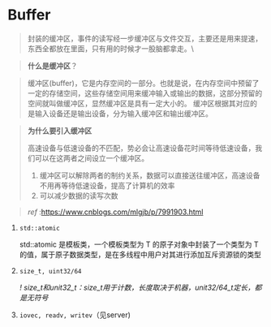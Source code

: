 # Buffer

   > 封装的缓冲区，事件的读写经一步缓冲区与文件交互，主要还是用来提速，东西全都放在里面，只有用的时候才一股脑都拿走。\

   > **什么是缓冲区**？

   > 缓冲区(buffer)，它是内存空间的一部分。也就是说，在内存空间中预留了一定的存储空间，这些存储空间用来缓冲输入或输出的数据，这部分预留的空间就叫做缓冲区，显然缓冲区是具有一定大小的。
   缓冲区根据其对应的是输入设备还是输出设备，分为输入缓冲区和输出缓冲区。

   > **为什么要引入缓冲区**
   > 
   > 高速设备与低速设备的不匹配，势必会让高速设备花时间等待低速设备，我们可以在这两者之间设立一个缓冲区。
   > 1. 缓冲区可以解除两者的制约关系，数据可以直接送往缓冲区，高速设备不用再等待低速设备，提高了计算机的效率
   > 2. 可以减少数据的读写次数

   >  *ref* :https://www.cnblogs.com/mlgjb/p/7991903.html

1. `std::atomic`

   std::atomic 是模板类，一个模板类型为 T 的原子对象中封装了一个类型为 T 的值，属于原子数据类型，是在多线程中用户对其进行添加互斥资源锁的类型

2. `size_t, uint32/64`

   *! size_t和unit32_t：size_t用于计数，长度取决于机器，unit32/64_t定长，都是无符号*

3. `iovec, readv, writev`（见server)